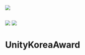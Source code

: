 <img src="https://capsule-render.vercel.app/api?type=waving&color=auto&height=200&section=header&text=UnityKoreaAward&fontSize=20" />

## <img src="https://img.shields.io/badge/unity-FFFFFF?style=for-the-badge&logo=unity&logoColor=black"> <img src="https://img.shields.io/badge/csharp-239120?style=for-the-badge&logo=CSharp&logoColor=white">
# UnityKoreaAward
